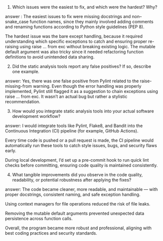 1. Which issues were the easiest to fix, and which were the hardest? Why?

answer :
The easiest issues to fix were missing docstrings and non–snake_case function names, since they mainly involved adding comments and renaming functions according to Python style guidelines (PEP 8).

The hardest issue was the bare except handling, because it required understanding which specific exceptions to catch and ensuring proper re-raising using raise ... from exc without breaking existing logic. The mutable default argument was also tricky since it needed refactoring function definitions to avoid unintended data sharing.

2. Did the static analysis tools report any false positives? If so, describe one example.

answer:
Yes, there was one false positive from Pylint related to the raise-missing-from warning.
Even though the error handling was properly implemented, Pylint still flagged it as a suggestion to chain exceptions using raise ... from exc. It wasn’t an actual bug but rather a stylistic recommendation.

3. How would you integrate static analysis tools into your actual software development workflow?

answer:
I would integrate tools like Pylint, Flake8, and Bandit into the Continuous Integration (CI) pipeline (for example, GitHub Actions).

Every time code is pushed or a pull request is made, the CI pipeline would automatically run these tools to catch style issues, bugs, and security flaws early.

During local development, I’d set up a pre-commit hook to run quick lint checks before committing, ensuring code quality is maintained consistently.

4. What tangible improvements did you observe in the code quality, readability, or potential robustness after applying the fixes?

answer:
The code became cleaner, more readable, and maintainable — with proper docstrings, consistent naming, and safe exception handling.

Using context managers for file operations reduced the risk of file leaks.

Removing the mutable default arguments prevented unexpected data persistence across function calls.

Overall, the program became more robust and professional, aligning with best coding practices and security standards.